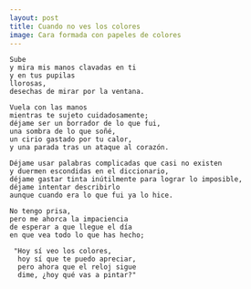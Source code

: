 ```yaml
---
layout: post
title: Cuando no ves los colores
image: Cara formada con papeles de colores
---
```


    Sube
    y mira mis manos clavadas en ti
    y en tus pupilas
    llorosas,
    desechas de mirar por la ventana.

    Vuela con las manos
    mientras te sujeto cuidadosamente;
    déjame ser un borrador de lo que fui,
    una sombra de lo que soñé,
    un cirio gastado por tu calor,
    y una parada tras un ataque al corazón.

    Déjame usar palabras complicadas que casi no existen
    y duermen escondidas en el diccionario,
    déjame gastar tinta inútilmente para lograr lo imposible,
    déjame intentar describirlo
    aunque cuando era lo que fui ya lo hice.

    No tengo prisa,
    pero me ahorca la impaciencia
    de esperar a que llegue el día
    en que vea todo lo que has hecho;

     "Hoy sí veo los colores,
      hoy sí que te puedo apreciar,
      pero ahora que el reloj sigue
      dime, ¿hoy qué vas a pintar?"